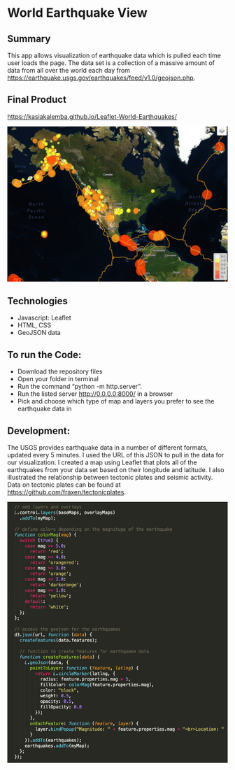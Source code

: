 # World Earthquake View 

## Summary 
This app allows visualization of earthquake data which is pulled each time user loads the page. The data set is a collection of a massive amount of data from all over the world each day from https://earthquake.usgs.gov/earthquakes/feed/v1.0/geojson.php.

## Final Product
 https://kasiakalemba.github.io/Leaflet-World-Earthquakes/
 
![](images/map.png)

## Technologies
* Javascript: Leaflet 
* HTML, CSS 
* GeoJSON data

## To run the Code: 
* Download the repository files 
* Open your folder in terminal
* Run the command “python -m http.server”.
* Run the listed server http://0.0.0.0:8000/ in a browser
* Pick and choose which type of map and layers you prefer to see the earthquake data in

## Development:
The USGS provides earthquake data in a number of different formats, updated every 5 minutes. I used the URL of this JSON to pull in the data for our visualization.
I created a map using Leaflet that plots all of the earthquakes from your data set based on their longitude and latitude. I also illustrated the relationship between tectonic plates and seismic activity. Data on tectonic plates can be found at https://github.com/fraxen/tectonicplates. 

![](images/code.png)












